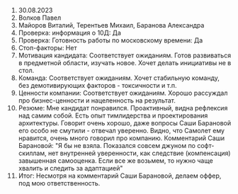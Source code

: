 1. 30.08.2023
2. Волков Павел
3. Майоров Виталий, Терентьев Михаил, Баранова Александра
4. Проверка: информация о 10Д: Да
5. Проверка: Готовность работы по московскому времени: Да
6.  Стоп-факторы: Нет
7.  Мотивация кандидата:  Соответствует ожиданиям. Готов развиваться в предметной области, изучать новое. Хочет делать инициативы не в стол.
9.  Команда: Соответствует ожиданиям. Хочет стабильную команду, без демотивирующих факторов - токсичности и т.п.
10.  Ценности компании: Соответствует ожиданиям. Хорошо рассуждал про бизнес-ценности и нацеленность на результат.
11.  Резюме: Мне кандидат понравился. Проактивный, видна рефлексия над самим собой. Есть опыт тимлидерства и проектирования архитектуры. Говорит очень хорошо, даже вопросы Саши Барановой его особо не смутили - отвечал уверенно. Видно, что Самолет ему нравится, очень много говорил про компанию.
	  Комментарий Саши Барановой: "Я бы не взяла. Показался совсем джуном по софт-скиллам, нет внутренней уверенности, как следствие (компенсация) завышенная самооценка. Если все же возьмем, то нужно чаще хвалить и следить за адаптацией"
1.  Итог: Несмотря на комментарий Саши Барановой, делаем оффер, под мою ответственность.